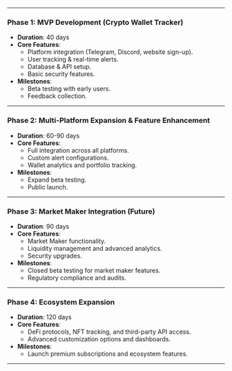 
---

### **Phase 1: MVP Development (Crypto Wallet Tracker)**  
- **Duration**: 40 days  
- **Core Features**:
  - Platform integration (Telegram, Discord, website sign-up).
  - User tracking & real-time alerts.
  - Database & API setup.
  - Basic security features.
- **Milestones**:
  - Beta testing with early users.
  - Feedback collection.

---

### **Phase 2: Multi-Platform Expansion & Feature Enhancement**  
- **Duration**: 60-90 days  
- **Core Features**:
  - Full integration across all platforms.
  - Custom alert configurations.
  - Wallet analytics and portfolio tracking.
- **Milestones**:
  - Expand beta testing.
  - Public launch.

---

### **Phase 3: Market Maker Integration (Future)**  
- **Duration**: 90 days  
- **Core Features**:
  - Market Maker functionality.
  - Liquidity management and advanced analytics.
  - Security upgrades.
- **Milestones**:
  - Closed beta testing for market maker features.
  - Regulatory compliance and audits.

---

### **Phase 4: Ecosystem Expansion**  
- **Duration**: 120 days  
- **Core Features**:
  - DeFi protocols, NFT tracking, and third-party API access.
  - Advanced customization options and dashboards.
- **Milestones**:
  - Launch premium subscriptions and ecosystem features.

---
